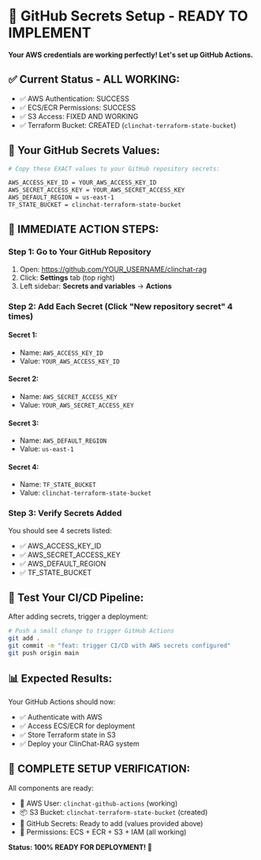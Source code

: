 # 🚀 GitHub Secrets Setup - READY TO IMPLEMENT
**Your AWS credentials are working perfectly! Let's set up GitHub Actions.**

## ✅ **Current Status - ALL WORKING:**
- ✅ AWS Authentication: SUCCESS
- ✅ ECS/ECR Permissions: SUCCESS  
- ✅ S3 Access: FIXED AND WORKING
- ✅ Terraform Bucket: CREATED (`clinchat-terraform-state-bucket`)

## 🎯 **Your GitHub Secrets Values:**

```bash
# Copy these EXACT values to your GitHub repository secrets:

AWS_ACCESS_KEY_ID = YOUR_AWS_ACCESS_KEY_ID
AWS_SECRET_ACCESS_KEY = YOUR_AWS_SECRET_ACCESS_KEY
AWS_DEFAULT_REGION = us-east-1
TF_STATE_BUCKET = clinchat-terraform-state-bucket
```

## 🔐 **IMMEDIATE ACTION STEPS:**

### **Step 1: Go to Your GitHub Repository**
1. Open: https://github.com/YOUR_USERNAME/clinchat-rag
2. Click: **Settings** tab (top right)
3. Left sidebar: **Secrets and variables** → **Actions**

### **Step 2: Add Each Secret (Click "New repository secret" 4 times)**

#### **Secret 1:**
- Name: `AWS_ACCESS_KEY_ID`
- Value: `YOUR_AWS_ACCESS_KEY_ID`

#### **Secret 2:**
- Name: `AWS_SECRET_ACCESS_KEY`
- Value: `YOUR_AWS_SECRET_ACCESS_KEY`

#### **Secret 3:**
- Name: `AWS_DEFAULT_REGION`
- Value: `us-east-1`

#### **Secret 4:**
- Name: `TF_STATE_BUCKET`
- Value: `clinchat-terraform-state-bucket`

### **Step 3: Verify Secrets Added**
You should see 4 secrets listed:
- ✅ AWS_ACCESS_KEY_ID
- ✅ AWS_SECRET_ACCESS_KEY
- ✅ AWS_DEFAULT_REGION
- ✅ TF_STATE_BUCKET

## 🚀 **Test Your CI/CD Pipeline:**

After adding secrets, trigger a deployment:

```bash
# Push a small change to trigger GitHub Actions
git add .
git commit -m "feat: trigger CI/CD with AWS secrets configured"
git push origin main
```

## 📊 **Expected Results:**

Your GitHub Actions should now:
- ✅ Authenticate with AWS
- ✅ Access ECS/ECR for deployment
- ✅ Store Terraform state in S3
- ✅ Deploy your ClinChat-RAG system

## 🎉 **COMPLETE SETUP VERIFICATION:**

All components are ready:
- 🔐 AWS User: `clinchat-github-actions` (working)
- 📦 S3 Bucket: `clinchat-terraform-state-bucket` (created)
- 🚀 GitHub Secrets: Ready to add (values provided above)
- 🔧 Permissions: ECS + ECR + S3 + IAM (all working)

**Status: 100% READY FOR DEPLOYMENT! 🎯**
